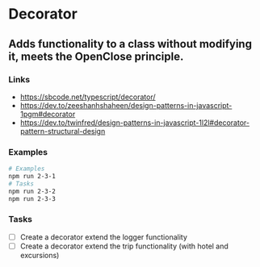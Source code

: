 # Decorator

## Adds functionality to a class without modifying it, meets **the OpenClose principle**.

### Links

- https://sbcode.net/typescript/decorator/
- https://dev.to/zeeshanhshaheen/design-patterns-in-javascript-1pgm#decorator
- https://dev.to/twinfred/design-patterns-in-javascript-1l2l#decorator-pattern-structural-design

### Examples

```bash
# Examples
npm run 2-3-1
# Tasks
npm run 2-3-2
npm run 2-3-3
```

### Tasks

- [ ] Create a decorator extend the logger functionality
- [ ] Create a decorator extend the trip functionality (with hotel and excursions)
